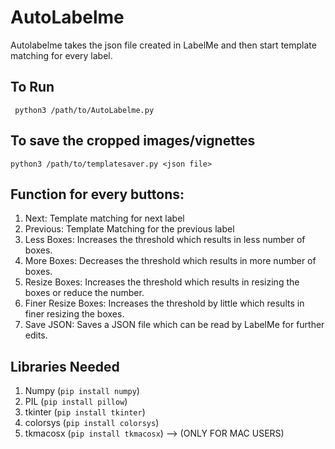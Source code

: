 # AutoLabelme

Autolabelme takes the json file created in LabelMe and then start template matching for every label.

## To Run
` python3 /path/to/AutoLabelme.py`
## To save the cropped images/vignettes
`python3 /path/to/templatesaver.py <json file>`

## Function for every buttons:
1. Next: Template matching for next label
2. Previous: Template Matching for the previous label
3. Less Boxes: Increases the threshold which results in less number of boxes.
4. More Boxes: Decreases the threshold which results in more number of boxes.
5. Resize Boxes: Increases the threshold which results in resizing the boxes or reduce the number.
6. Finer Resize Boxes: Increases the threshold by little which results in finer resizing the boxes.
7. Save JSON: Saves a JSON file which can be read by LabelMe for further edits.

## Libraries Needed

1. Numpy (`pip install numpy`)
2. PIL (`pip install pillow`)
3. tkinter (`pip install tkinter`)
4. colorsys (`pip install colorsys`)
5. tkmacosx (`pip install tkmacosx`) --> (ONLY FOR MAC USERS)
